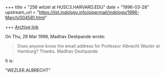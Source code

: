 +++
title = "256 witzel at HUSC3.HARVARD.EDU"
date = "1996-03-28"
upstream_url = "https://list.indology.info/pipermail/indology/1996-March/004581.html"

+++
[Archive link](https://list.indology.info/pipermail/indology/1996-March/004581.html)




On Thu, 28 Mar 1996, Madhav Deshpande wrote:

> Does anyone know the email address for Professor Albrecht Wezler at 
> Hamburg?  Thanks.
> 	Madhav Deshpande
> 
It is:

"WEZLER.ALBRECHT" <FO4A010 at rrz-cip-1.rrz.uni-hamburg.de>

> 




